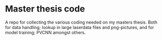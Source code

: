 # Master thesis code

A repo for collecting the various coding needed on my masters thesis. Both for data handling; lookup in large laserdata files and png-pictures, and for model training; PVCNN amongst others.
